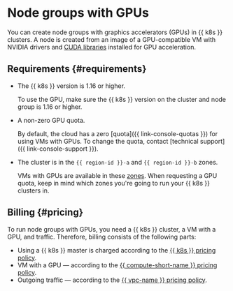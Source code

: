 # Node groups with GPUs

You can create node groups with graphics accelerators (GPUs) in {{ k8s }} clusters. A node is created from an image of a GPU-compatible VM with NVIDIA drivers and [CUDA libraries](https://developer.nvidia.com/gpu-accelerated-libraries) installed for GPU acceleration.

## Requirements {#requirements}

* The {{ k8s }} version is 1.16 or higher.

  To use the GPU, make sure the {{ k8s }} version on the cluster and node group is 1.16 or higher.
* A non-zero GPU quota.

  By default, the cloud has a zero [quota]({{ link-console-quotas }}) for using VMs with GPUs. To change the quota, contact [technical support]({{ link-console-support }}).


* The cluster is in the `{{ region-id }}-a` and `{{ region-id }}-b` zones.

  VMs with GPUs are available in these [zones](../../../overview/concepts/geo-scope.md). When requesting a GPU quota, keep in mind which zones you're going to run your {{ k8s }} clusters in.


## Billing {#pricing}

To run node groups with GPUs, you need a {{ k8s }} cluster, a VM with a GPU, and traffic. Therefore, billing consists of the following parts:
* Using a {{ k8s }} master is charged according to the [{{ k8s }} pricing policy](../../pricing.md).
* VM with a GPU — according to the [{{ compute-short-name }} pricing policy](../../../compute/pricing.md#prices-instance-resources).
* Outgoing traffic — according to the [{{ vpc-name }} pricing policy](../../../vpc/pricing.md).